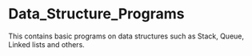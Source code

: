 # Data_Structure_Programs
This contains basic programs on data structures such as Stack, Queue, Linked lists and others.
